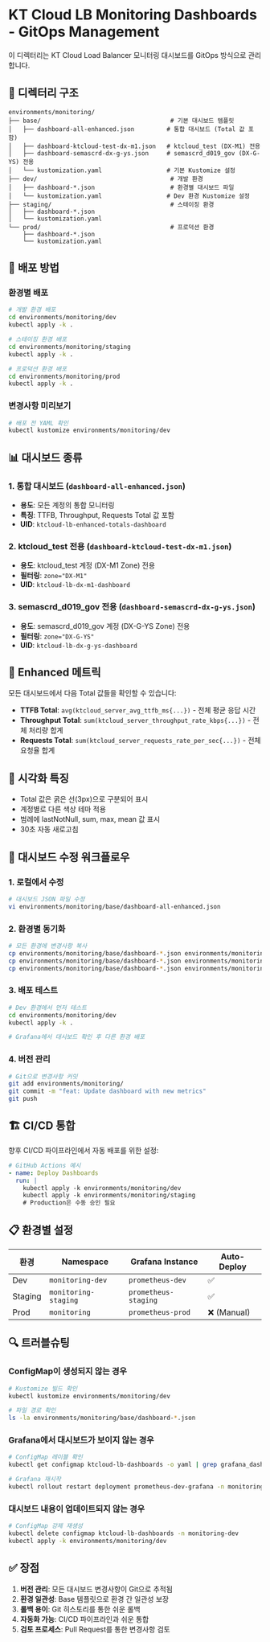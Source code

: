 # KT Cloud LB Monitoring Dashboards - GitOps Management

이 디렉터리는 KT Cloud Load Balancer 모니터링 대시보드를 GitOps 방식으로 관리합니다.

## 📁 디렉터리 구조

```
environments/monitoring/
├── base/                                    # 기본 대시보드 템플릿
│   ├── dashboard-all-enhanced.json         # 통합 대시보드 (Total 값 포함)
│   ├── dashboard-ktcloud-test-dx-m1.json   # ktcloud_test (DX-M1) 전용
│   ├── dashboard-semascrd-dx-g-ys.json     # semascrd_d019_gov (DX-G-YS) 전용
│   └── kustomization.yaml                  # 기본 Kustomize 설정
├── dev/                                     # 개발 환경
│   ├── dashboard-*.json                     # 환경별 대시보드 파일
│   └── kustomization.yaml                  # Dev 환경 Kustomize 설정
├── staging/                                 # 스테이징 환경
│   ├── dashboard-*.json                     
│   └── kustomization.yaml                  
└── prod/                                    # 프로덕션 환경
    ├── dashboard-*.json                     
    └── kustomization.yaml                  
```

## 🚀 배포 방법

### 환경별 배포

```bash
# 개발 환경 배포
cd environments/monitoring/dev
kubectl apply -k .

# 스테이징 환경 배포
cd environments/monitoring/staging
kubectl apply -k .

# 프로덕션 환경 배포
cd environments/monitoring/prod
kubectl apply -k .
```

### 변경사항 미리보기

```bash
# 배포 전 YAML 확인
kubectl kustomize environments/monitoring/dev
```

## 📊 대시보드 종류

### 1. **통합 대시보드** (`dashboard-all-enhanced.json`)
- **용도**: 모든 계정의 통합 모니터링
- **특징**: TTFB, Throughput, Requests Total 값 포함
- **UID**: `ktcloud-lb-enhanced-totals-dashboard`

### 2. **ktcloud_test 전용** (`dashboard-ktcloud-test-dx-m1.json`)
- **용도**: ktcloud_test 계정 (DX-M1 Zone) 전용
- **필터링**: `zone="DX-M1"`
- **UID**: `ktcloud-lb-dx-m1-dashboard`

### 3. **semascrd_d019_gov 전용** (`dashboard-semascrd-dx-g-ys.json`)
- **용도**: semascrd_d019_gov 계정 (DX-G-YS Zone) 전용
- **필터링**: `zone="DX-G-YS"`
- **UID**: `ktcloud-lb-dx-g-ys-dashboard`

## 🔧 Enhanced 메트릭

모든 대시보드에서 다음 Total 값들을 확인할 수 있습니다:

- **TTFB Total**: `avg(ktcloud_server_avg_ttfb_ms{...})` - 전체 평균 응답 시간
- **Throughput Total**: `sum(ktcloud_server_throughput_rate_kbps{...})` - 전체 처리량 합계  
- **Requests Total**: `sum(ktcloud_server_requests_rate_per_sec{...})` - 전체 요청율 합계

## 🎨 시각화 특징

- Total 값은 굵은 선(3px)으로 구분되어 표시
- 계정별로 다른 색상 테마 적용
- 범례에 lastNotNull, sum, max, mean 값 표시
- 30초 자동 새로고침

## 🔄 대시보드 수정 워크플로우

### 1. 로컬에서 수정
```bash
# 대시보드 JSON 파일 수정
vi environments/monitoring/base/dashboard-all-enhanced.json
```

### 2. 환경별 동기화
```bash
# 모든 환경에 변경사항 복사
cp environments/monitoring/base/dashboard-*.json environments/monitoring/dev/
cp environments/monitoring/base/dashboard-*.json environments/monitoring/staging/
cp environments/monitoring/base/dashboard-*.json environments/monitoring/prod/
```

### 3. 배포 테스트
```bash
# Dev 환경에서 먼저 테스트
cd environments/monitoring/dev
kubectl apply -k .

# Grafana에서 대시보드 확인 후 다른 환경 배포
```

### 4. 버전 관리
```bash
# Git으로 변경사항 커밋
git add environments/monitoring/
git commit -m "feat: Update dashboard with new metrics"
git push
```

## 🏗️ CI/CD 통합

향후 CI/CD 파이프라인에서 자동 배포를 위한 설정:

```yaml
# GitHub Actions 예시
- name: Deploy Dashboards
  run: |
    kubectl apply -k environments/monitoring/dev
    kubectl apply -k environments/monitoring/staging
    # Production은 수동 승인 필요
```

## 📋 환경별 설정

| 환경 | Namespace | Grafana Instance | Auto-Deploy |
|------|-----------|------------------|-------------|
| Dev | `monitoring-dev` | `prometheus-dev` | ✅ |
| Staging | `monitoring-staging` | `prometheus-staging` | ✅ |
| Prod | `monitoring` | `prometheus-prod` | ❌ (Manual) |

## 🔍 트러블슈팅

### ConfigMap이 생성되지 않는 경우
```bash
# Kustomize 빌드 확인
kubectl kustomize environments/monitoring/dev

# 파일 경로 확인
ls -la environments/monitoring/base/dashboard-*.json
```

### Grafana에서 대시보드가 보이지 않는 경우
```bash
# ConfigMap 레이블 확인
kubectl get configmap ktcloud-lb-dashboards -o yaml | grep grafana_dashboard

# Grafana 재시작
kubectl rollout restart deployment prometheus-dev-grafana -n monitoring-dev
```

### 대시보드 내용이 업데이트되지 않는 경우
```bash
# ConfigMap 강제 재생성
kubectl delete configmap ktcloud-lb-dashboards -n monitoring-dev
kubectl apply -k environments/monitoring/dev
```

## ✅ 장점

1. **버전 관리**: 모든 대시보드 변경사항이 Git으로 추적됨
2. **환경 일관성**: Base 템플릿으로 환경 간 일관성 보장
3. **롤백 용이**: Git 히스토리를 통한 쉬운 롤백
4. **자동화 가능**: CI/CD 파이프라인과 쉬운 통합
5. **검토 프로세스**: Pull Request를 통한 변경사항 검토